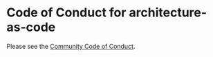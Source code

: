 # Code of Conduct for architecture-as-code

Please see the [Community Code of Conduct](https://www.finos.org/code-of-conduct).
